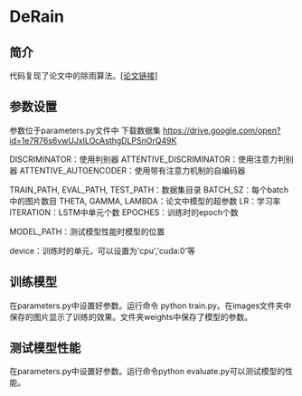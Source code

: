 # DeRain

## 简介
代码复现了论文中的除雨算法。[[论文链接]](https://arxiv.org/abs/1711.10098)

## 参数设置
参数位于parameters.py文件中
下载数据集 https://drive.google.com/open?id=1e7R76s6vwUJxILOcAsthgDLPSnOrQ49K

DISCRIMINATOR：使用判别器
ATTENTIVE_DISCRIMINATOR：使用注意力判别器
ATTENTIVE_AUTOENCODER：使用带有注意力机制的自编码器

TRAIN_PATH, EVAL_PATH, TEST_PATH：数据集目录
BATCH_SZ：每个batch中的图片数目
THETA, GAMMA, LAMBDA：论文中模型的超参数
LR：学习率
ITERATION：LSTM中单元个数
EPOCHES：训练时的epoch个数

MODEL_PATH：测试模型性能时模型的位置

device：训练时的单元，可以设置为'cpu','cuda:0'等

## 训练模型
在parameters.py中设置好参数。运行命令 python train.py。在images文件夹中保存的图片显示了训练的效果。文件夹weights中保存了模型的参数。

## 测试模型性能
在parameters.py中设置好参数。运行命令python evaluate.py可以测试模型的性能。
